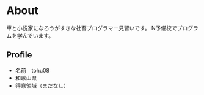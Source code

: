 # About
車と小説家になろうがすきな社畜プログラマー見習いです。
N予備校でプログラムを学んでいます。  

## Profile
- 名前　tohu08
- 和歌山県
- 得意領域（まだなし）
